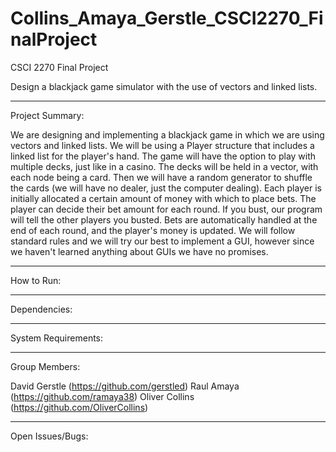 # Collins_Amaya_Gerstle_CSCI2270_FinalProject
CSCI 2270 Final Project

Design a blackjack game simulator with the use of vectors and linked lists.

-----------------------------------------------------------------------------------------------------------

Project Summary:

  We are designing and implementing a blackjack game in which we are using vectors and linked lists. We will be using a Player structure that includes a linked list for the player's hand. The game will have the option to play with multiple decks, just like in a casino. The decks will be held in a vector, with each node being a card. Then we will have a random generator to shuffle the cards (we will have no dealer, just the computer dealing). Each player is initially allocated a certain amount of money with which to place bets. The player can decide their bet amount for each round. If you bust, our program will tell the other players you busted. Bets are automatically handled at the end of each round, and the player's money is updated. We will follow standard rules and we will try our best to implement a GUI, however since we haven't learned anything about GUIs we have no promises. 

-----------------------------------------------------------------------------------------------------------

How to Run:
  
-----------------------------------------------------------------------------------------------------------
  
Dependencies:

-----------------------------------------------------------------------------------------------------------

System Requirements:

-----------------------------------------------------------------------------------------------------------

Group Members:

  David Gerstle (https://github.com/gerstled)
  Raul Amaya (https://github.com/ramaya38)
  Oliver Collins (https://github.com/OliverCollins)
  
-----------------------------------------------------------------------------------------------------------

Open Issues/Bugs:

  
